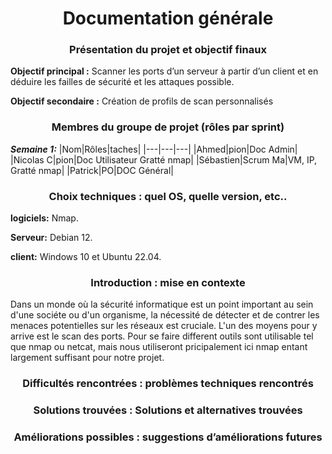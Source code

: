 # <center>Documentation générale <center>                      
### <center>Présentation du projet et objectif finaux <center>
 **Objectif principal :**
Scanner les ports d’un serveur à partir d’un client et en déduire les failles de sécurité et les attaques possible. 

 **Objectif secondaire :**
Création de profils de scan personnalisés
### <center>Membres du groupe de projet (rôles par sprint) <center>
***Semaine 1:*** 
|Nom|Rôles|taches|
|---|---|---|
|Ahmed|pion|Doc Admin|
|Nicolas C|pion|Doc Utilisateur Gratté nmap|
|Sébastien|Scrum Ma|VM, IP, Gratté nmap|
|Patrick|PO|DOC Général| 

### <center>Choix techniques : quel OS, quelle version, etc.. <center>
**logiciels:** Nmap.

**Serveur:** Debian 12.

**client:** Windows 10 et Ubuntu 22.04.

### <center>Introduction : mise en contexte  <center>
Dans un monde où la sécurité informatique est un point important au sein d'une sociéte ou d'un organisme, la nécessité de détecter et de contrer les menaces potentielles sur les réseaux est cruciale. L'un des moyens pour y arrive est le scan des ports. Pour se faire different outils sont utilisable tel que nmap ou netcat, mais nous utiliseront pricipalement ici nmap entant largement suffisant pour notre projet.

### <center>Difficultés rencontrées : problèmes techniques rencontrés <center>

### <center>Solutions trouvées : Solutions et alternatives trouvées <center>
### <center>Améliorations possibles : suggestions d’améliorations futures <center>
